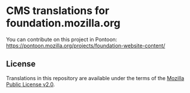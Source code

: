 # CMS translations for foundation.mozilla.org

You can contribute on this project in Pontoon: https://pontoon.mozilla.org/projects/foundation-website-content/


## License

Translations in this repository are available under the terms of the [Mozilla Public License v2.0](http://www.mozilla.org/MPL/2.0/).
